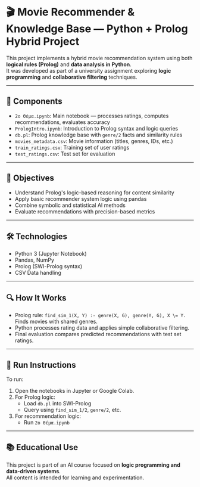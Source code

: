 # 🎬 Movie Recommender & Knowledge Base — Python + Prolog Hybrid Project

This project implements a hybrid movie recommendation system using both **logical rules (Prolog)** and **data analysis in Python**.  
It was developed as part of a university assignment exploring **logic programming** and **collaborative filtering** techniques.

---

## 📂 Components

- `2ο Θέμα.ipynb`: Main notebook — processes ratings, computes recommendations, evaluates accuracy
- `PrologIntro.ipynb`: Introduction to Prolog syntax and logic queries
- `db.pl`: Prolog knowledge base with `genre/2` facts and similarity rules
- `movies_metadata.csv`: Movie information (titles, genres, IDs, etc.)
- `train_ratings.csv`: Training set of user ratings
- `test_ratings.csv`: Test set for evaluation

---

## 🧠 Objectives

- Understand Prolog's logic-based reasoning for content similarity
- Apply basic recommender system logic using pandas
- Combine symbolic and statistical AI methods
- Evaluate recommendations with precision-based metrics

---

## 🛠️ Technologies

- Python 3 (Jupyter Notebook)
- Pandas, NumPy
- Prolog (SWI-Prolog syntax)
- CSV Data handling

---

## 🔍 How It Works

- Prolog rule: `find_sim_1(X, Y) :- genre(X, G), genre(Y, G), X \= Y.`  
  Finds movies with shared genres.
- Python processes rating data and applies simple collaborative filtering.
- Final evaluation compares predicted recommendations with test set ratings.

---

## 🧪 Run Instructions

To run:
1. Open the notebooks in Jupyter or Google Colab.
2. For Prolog logic:
   - Load `db.pl` into SWI-Prolog
   - Query using `find_sim_1/2`, `genre/2`, etc.
3. For recommendation logic:
   - Run `2ο Θέμα.ipynb`

---

## 📚 Educational Use

This project is part of an AI course focused on **logic programming and data-driven systems**.  
All content is intended for learning and experimentation.

